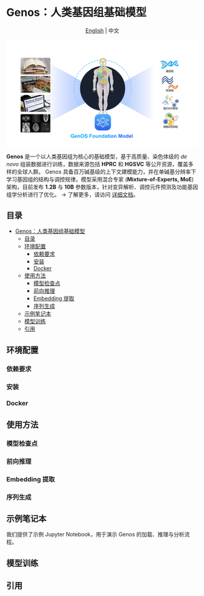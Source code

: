 # Genos：人类基因组基础模型

<p align="center">
  <a href="README.md">English</a> | 中文
</p>

![Genos](Genos.20251011.png)

**Genos** 是一个以人类基因组为核心的基础模型，基于高质量、染色体级的 *de novo* 组装数据进行训练，数据来源包括 **HPRC** 和 **HGSVC** 等公开资源，覆盖多样的全球人群。
Genos 具备百万碱基级的上下文建模能力，并在单碱基分辨率下学习基因组的结构与调控规律。模型采用混合专家 (**Mixture-of-Experts, MoE**) 架构，目前发布 **1.2B** 与 **10B** 参数版本，针对变异解析、调控元件预测及功能基因组学分析进行了优化。
→ 了解更多，请访问 <a href="Documents/README.md">详细文档</a>。

## 目录

- [Genos：人类基因组基础模型](#genos人类基因组基础模型)
  - [目录](#目录)
  - [环境配置](#环境配置)
    - [依赖要求](#依赖要求)
    - [安装](#安装)
    - [Docker](#docker)
  - [使用方法](#使用方法)
    - [模型检查点](#模型检查点)
    - [前向推理](#前向推理)
    - [Embedding 提取](#embedding-提取)
    - [序列生成](#序列生成)
  - [示例笔记本](#示例笔记本)
  - [模型训练](#模型训练)
  - [引用](#引用)

## 环境配置

### 依赖要求

### 安装

### Docker

## 使用方法

### 模型检查点

### 前向推理

### Embedding 提取

### 序列生成

## 示例笔记本

我们提供了示例 Jupyter Notebook，用于演示 Genos 的加载、推理与分析流程。

## 模型训练

## 引用

